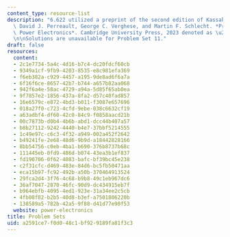 ```yaml
---
content_type: resource-list
description: "6.622 utilized a preprint of the second edition of Kassakian, John G.,\
  \ David J. Perreault, George C. Verghese, and Martin F. Schlecht. *Principles of\
  \ Power Electronics*. Cambridge University Press, 2023 denoted as \u201CKPVS.\u201D\
  \n\nSolutions are unavailable for Problem Set 11."
draft: false
resources:
  content:
  - 2c1e7734-5a4c-4d16-b7c4-dc20fdcf60cb
  - 9349a1cf-9fb9-4203-8535-e8c981efa369
  - f6eb382a-c929-4457-a195-9de8ad6f6a7a
  - 6f16f6ce-8657-42b7-b744-a657b82aa068
  - 942f6a4e-58ac-4729-a94a-5d85f65ab0ea
  - 9f7857e2-1856-437a-8fa2-d57c40fad857
  - 16e6579c-e872-4bd3-b011-f3087e657696
  - 018a27f0-c723-4cfd-9ebe-038c6632cf19
  - a63adbf4-df60-42c0-84c9-f0858aacd21b
  - 00c7873b-d0b4-4b6b-abd1-dcc44b407a57
  - b8b27112-9242-4440-b4e7-37bbf5214555
  - 1c49e97c-c6c3-4f32-a949-002a452f2642
  - b49241fe-2e68-48d6-9b9d-a18442828166
  - 8bb54756-c0eb-4ba1-b690-376b8737b68c
  - 111445eb-0fd9-486d-b074-43ea3b1ef837
  - fd190706-0f62-4083-bafc-bf39bc45e238
  - c2f31cfc-d469-483e-84d6-bc5fb50471aa
  - eca15b97-fc92-492b-a50b-370464913524
  - 29fca2d4-3f76-4c68-b9b8-49c1eb967dc6
  - 36af7047-2870-46fc-90d9-dc434915eb7f
  - b964ebfb-4095-4ed1-923e-31a34ee2c5cb
  - 4fb08f82-b2b5-40d8-b3ef-a7501806220b
  - 138589a5-782b-42a5-9f88-d41d77e90f53
  website: power-electronics
title: Problem Sets
uid: a2591ce7-f0d0-48c1-bf92-9189fa81f3c3
---
```

